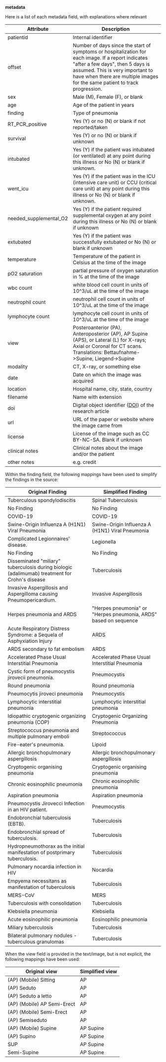 **metadata**

Here is a list of each metadata field, with explanations where relevant

| Attribute | Description |
|------|-----|
| patientid | Internal identifier |
| offset | Number of days since the start of symptoms or hospitalization for each image. If a report indicates "after a few days", then 5 days is assumed. This is very important to have when there are multiple images for the same patient to track progression. |
| sex | Male (M), Female (F), or blank |
| age | Age of the patient in years |
| finding | Type of pneumonia |
| RT_PCR_positive | Yes (Y) or no (N) or blank if not reported/taken |
| survival | Yes (Y) or no (N) or blank if unknown|
| intubated | Yes (Y) if the patient was intubated (or ventilated) at any point during this illness or No (N) or blank if unknown. |
| went_icu | Yes (Y) if the patient was in the ICU (intensive care unit) or CCU (critical care unit) at any point during this illness or No (N) or blank if unknown.|
| needed_supplemental_O2 | Yes (Y) if the patient required supplemental oxygen at any point during this illness or No (N) or blank if unknown |
| extubated | Yes (Y) if the patient was successfully extubated or No (N) or blank if unknown |
| temperature | Temperature of the patient in Celsius at the time of the image|
| pO2 saturation | partial pressure of oxygen saturation in % at the time of the image |
| wbc count | white blood cell count in units of 10^3/uL at the time of the image |
| neutrophil count | neutrophil cell count in units of 10^3/uL at the time of the image |
| lymphocyte count | lymphocyte cell count in units of 10^3/uL at the time of the image |
| view | Posteroanterior (PA), Anteroposterior (AP), AP Supine (APS), or Lateral (L) for X-rays; Axial or Coronal for CT scans. Translations: Bettaufnahme->Supine, Liegend->Supine|
| modality | CT, X-ray, or something else |
| date | Date on which the image was acquired |
| location | Hospital name, city, state, country |
| filename | Name with extension |
| doi | Digital object identifier ([DOI](https://en.wikipedia.org/wiki/Digital_object_identifier)) of the research article |
| url | URL of the paper or website where the image came from |
| license | License of the image such as CC BY-NC-SA. Blank if unknown |
| clinical notes | Clinical notes about the image and/or the patient |
| other notes | e.g. credit |

Within the finding field, the following mappings have been used to simplify the findings in the source:

|       Original Finding        |       Simplified Finding      |
|       ------------------      |       -------------------     |
| Tuberculous spondylodiscitis | Spinal Tuberculosis |
| No Finding | No Finding |
| COVID-19 | COVID-19 |
| Swine-Origin Influenza A (H1N1) Viral Pneumonia | Swine-Origin Influenza A (H1N1) Viral Pneumonia |
| Complicated Legionnaires' disease. | Legionella |
| No Finding | No Finding |
| Disseminated "miliary" tuberculosis during biologic (adalimumab) treatment for Crohn's disease | Tuberculosis |
| Invasive Aspergillosis and Aspergilloma causing Pneumopericardium. | Invasive Aspergillosis |
| Herpes pneumonia and ARDS | "Herpes pneumonia" or "Herpes pneumonia, ARDS" based on sequence
| Acute Respiratory Distress Syndrome: a Sequela of Asphyxiation Injury | ARDS |
| ARDS secondary to fat embolism | ARDS |
| Accelerated Phase Usual Interstitial Pneumonia | Accelerated Phase Usual Interstitial Pneumonia |
| Cystic form of pneumocystis jirovecii pneumonia. | Pneumocystis |
| Round pneumonia | Round pneumonia |
| Pneumocytis jiroveci pneumonia | Pneumocystis |
| Lymphocytic interstitial pneumonia | Lymphocytic interstitial pneumonia |
| Idiopathic cryptogenic organizing pneumonia (COP) | Cryptogenic Organizing Pneumonia |
| Streptococcus pneumonia and multiple pulmonary emboli | Streptococcus |
| Fire-eater's pneumonia. | Lipoid |
| Allergic bronchopulmonary aspergillosis | Allergic bronchopulmonary aspergillosis |
| Cryptogenic organising pneumonia | Cryptogenic organising pneumonia |
| Chronic eosinophilic pneumonia | Chronic eosinophilic pneumonia |
| Aspiration pneumonia | Aspiration pneumonia |
| Pneumocystis Jirovecci Infection in an HIV patient. | Pneumocystis |
| Endobronchial tuberculosis (EBTB). | Tuberculosis |
| Endobronchial spread of tuberculosis. | Tuberculosis |
| Hydropneumothorax as the initial manifestation of postprimary tuberculosis. | Tuberculosis |
| Pulmonary nocardia infection in HIV | Nocardia |
| Empyema necessitans as manifestation of tuberculosis | Tuberculosis |
| MERS-CoV | MERS |
| Tuberculosis with consolidation | Tuberculosis |
| Klebsiella pneumonia | Klebsiella |
| Acute eosinophilic pneumonia | Eosinophilic pneumonia |
| Miliary tuberculosis | Tuberculosis |
| Bilateral pulmonary nodules - tuberculous granulomas | Tuberculosis |

When the view field is provided in the text/image, but is not explicit, the following mappings have been used:

| Original view | Simplified view |
| ------------- | --------------- |
| (AP) (Mobile) Sitting | AP |
| (AP) Seduto | AP |
| (AP) Seduto a letto | AP |
| (AP) (Mobile) AP Semi-Erect | AP |
| (AP) (Mobile) Semi-Erect | AP |
| (AP) Semiseduto | AP |
| (AP) (Mobile) Supine | AP Supine |
| (AP) Supino | AP Supine |
| SUP | AP Supine |
| Semi-Supine | AP Supine |
